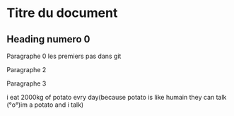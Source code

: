 # Titre du document

## Heading numero 0

Paragraphe 0
les premiers pas dans git

Paragraphe 2

Paragraphe 3

i eat 2000kg of potato evry day(because potato is like humain they can talk (°o°)im a potato and i talk)
